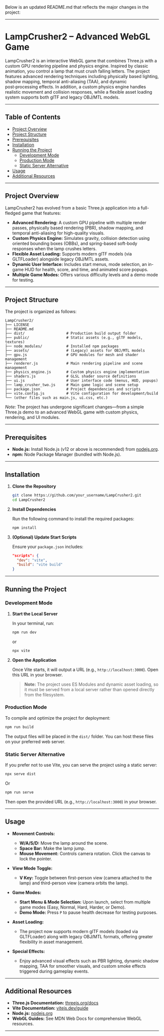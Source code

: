 Below is an updated README.md that reflects the major changes in the project:

---

# LampCrusher2 – Advanced WebGL Game

LampCrusher2 is an interactive WebGL game that combines Three.js with a custom GPU rendering pipeline and physics engine. Inspired by classic animation, you control a lamp that must crush falling letters. The project features advanced rendering techniques including physically based lighting, shadow mapping, temporal anti-aliasing (TAA), and dynamic post‑processing effects. In addition, a custom physics engine handles realistic movement and collision responses, while a flexible asset loading system supports both glTF and legacy OBJ/MTL models.

---

## Table of Contents

- [Project Overview](#project-overview)
- [Project Structure](#project-structure)
- [Prerequisites](#prerequisites)
- [Installation](#installation)
- [Running the Project](#running-the-project)
    - [Development Mode](#development-mode)
    - [Production Mode](#production-mode)
    - [Static Server Alternative](#static-server-alternative)
- [Usage](#usage)
- [Additional Resources](#additional-resources)

---

## Project Overview

LampCrusher2 has evolved from a basic Three.js application into a full-fledged game that features:

- **Advanced Rendering:** A custom GPU pipeline with multiple render passes, physically based rendering (PBR), shadow mapping, and temporal anti-aliasing for high-quality visuals.
- **Custom Physics Engine:** Simulates gravity, collision detection using oriented bounding boxes (OBBs), and spring-based soft-body responses when the lamp crushes letters.
- **Flexible Asset Loading:** Supports modern glTF models (via GLTFLoader) alongside legacy OBJ/MTL assets.
- **Dynamic User Interface:** Includes start menus, mode selection, an in-game HUD for health, score, and time, and animated score popups.
- **Multiple Game Modes:** Offers various difficulty levels and a demo mode for testing.

---

## Project Structure

The project is organized as follows:

```
LampCrusher2/
├── LICENSE
├── README.md
├── dist/                   # Production build output folder
├── public/                 # Static assets (e.g., glTF models, textures)
├── node_modules/           # Installed npm packages
├── assets/                 # (Legacy) assets for OBJ/MTL models
├── gpu.js                  # GPU modules for mesh and shader management
├── renderer.js             # Main rendering pipeline and scene management
├── physics_engine.js       # Custom physics engine implementation
├── shaders.js              # GLSL shader source definitions
├── ui.js                   # User interface code (menus, HUD, popups)
├── lamp_crusher_two.js     # Main game logic and scene setup
├── package.json            # Project dependencies and scripts
├── vite.config.js          # Vite configuration for development/build
└── (other files such as main.js, ui.css, etc.)
```

*Note:* The project has undergone significant changes—from a simple Three.js demo to an advanced WebGL game with custom physics, rendering, and UI modules.

---

## Prerequisites

- **Node.js:** Install Node.js (v12 or above is recommended) from [nodejs.org](https://nodejs.org/).
- **npm:** Node Package Manager (bundled with Node.js).

---

## Installation

1. **Clone the Repository**

   ```bash
   git clone https://github.com/your_username/LampCrusher2.git
   cd LampCrusher2
   ```

2. **Install Dependencies**

   Run the following command to install the required packages:

   ```bash
   npm install
   ```

3. **(Optional) Update Start Scripts**

   Ensure your `package.json` includes:

   ```json
   "scripts": {
     "dev": "vite",
     "build": "vite build"
   }
   ```

---

## Running the Project

### Development Mode

1. **Start the Local Server**

   In your terminal, run:

   ```bash
   npm run dev
   ```
   or
   ```bash
   npx vite
   ```

2. **Open the Application**

   Once Vite starts, it will output a URL (e.g., `http://localhost:3000`). Open this URL in your browser.

   > **Note:** The project uses ES Modules and dynamic asset loading, so it must be served from a local server rather than opened directly from the filesystem.

### Production Mode

To compile and optimize the project for deployment:

```bash
npm run build
```

The output files will be placed in the `dist/` folder. You can host these files on your preferred web server.

### Static Server Alternative

If you prefer not to use Vite, you can serve the project using a static server:

```bash
npx serve dist
```

Or 

```bash
npm run serve
```

Then open the provided URL (e.g., `http://localhost:3000`) in your browser.

---

## Usage

- **Movement Controls:**
    - **W/A/S/D:** Move the lamp around the scene.
    - **Space Bar:** Make the lamp jump.
    - **Mouse Movement:** Controls camera rotation. Click the canvas to lock the pointer.

- **View Mode Toggle:**
    - **V Key:** Toggle between first-person view (camera attached to the lamp) and third-person view (camera orbits the lamp).

- **Game Modes:**
    - **Start Menu & Mode Selection:** Upon launch, select from multiple game modes (Easy, Normal, Hard, Harder, or Demo).
    - **Demo Mode:** Press `P` to pause health decrease for testing purposes.

- **Asset Loading:**
    - The project now supports modern glTF models (loaded via GLTFLoader) along with legacy OBJ/MTL formats, offering greater flexibility in asset management.

- **Special Effects:**
    - Enjoy advanced visual effects such as PBR lighting, dynamic shadow mapping, TAA for smoother visuals, and custom smoke effects triggered during gameplay events.

---

## Additional Resources

- **Three.js Documentation:** [threejs.org/docs](https://threejs.org/docs/)
- **Vite Documentation:** [vitejs.dev/guide](https://vitejs.dev/guide/)
- **Node.js:** [nodejs.org](https://nodejs.org/)
- **WebGL Guides:** See MDN Web Docs for comprehensive WebGL resources.

---
